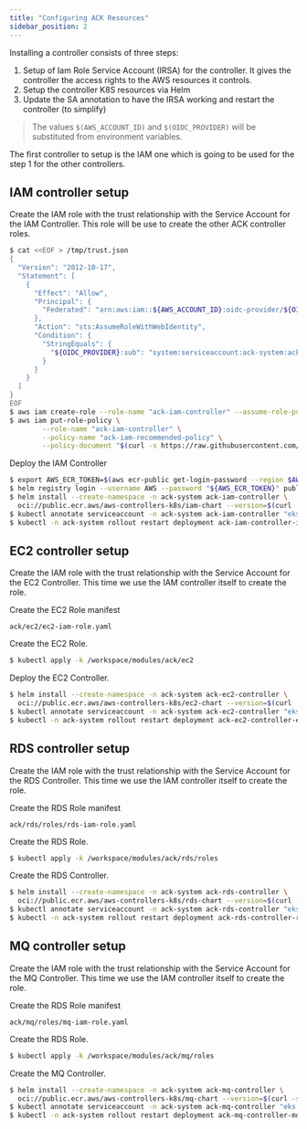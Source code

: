 ```yaml
---
title: "Configuring ACK Resources"
sidebar_position: 2
---
```


Installing a controller consists of three steps:
1. Setup of Iam Role Service Account (IRSA) for the controller. It gives the controller the access rights to the AWS resources it controls.
2. Setup the controller K8S resources via Helm
3. Update the SA annotation to have the IRSA working and restart the controller (to simplify)

>The values `$(AWS_ACCOUNT_ID)` and `$(OIDC_PROVIDER)` will be substituted from environment variables.

The first controller to setup is the IAM one which is going to be used for the step 1 for the other controllers.

## IAM controller setup
Create the IAM role with the trust relationship with the Service Account for the IAM Controller.
This role will be use to create the other ACK controller roles. 

```bash
$ cat <<EOF > /tmp/trust.json
{
  "Version": "2012-10-17",
  "Statement": [
    {
      "Effect": "Allow",
      "Principal": {
        "Federated": "arn:aws:iam::${AWS_ACCOUNT_ID}:oidc-provider/${OIDC_PROVIDER}"
      },
      "Action": "sts:AssumeRoleWithWebIdentity",
      "Condition": {
        "StringEquals": {
          "${OIDC_PROVIDER}:sub": "system:serviceaccount:ack-system:ack-iam-controller"
        }
      }
    }
  ]
}
EOF
$ aws iam create-role --role-name "ack-iam-controller" --assume-role-policy-document "file:///tmp/trust.json"
$ aws iam put-role-policy \
        --role-name "ack-iam-controller" \
        --policy-name "ack-iam-recommended-policy" \
        --policy-document "$(curl -s https://raw.githubusercontent.com/aws-controllers-k8s/iam-controller/main/config/iam/recommended-inline-policy)"
```

Deploy the IAM Controller
```bash
$ export AWS_ECR_TOKEN=$(aws ecr-public get-login-password --region $AWS_DEFAULT_REGION)
$ helm registry login --username AWS --password "${AWS_ECR_TOKEN}" public.ecr.aws
$ helm install --create-namespace -n ack-system ack-iam-controller \
  oci://public.ecr.aws/aws-controllers-k8s/iam-chart --version=$(curl -sL https://api.github.com/repos/aws-controllers-k8s/iam-controller/releases/latest | grep '"tag_name":' | cut -d'"' -f4) --set=aws.region=$AWS_DEFAULT_REGION --wait
$ kubectl annotate serviceaccount -n ack-system ack-iam-controller "eks.amazonaws.com/role-arn=arn:aws:iam::${AWS_ACCOUNT_ID}:role/ack-iam-controller"
$ kubectl -n ack-system rollout restart deployment ack-iam-controller-iam-chart
```

## EC2 controller setup
Create the IAM role with the trust relationship with the Service Account for the EC2 Controller. This time we use the IAM controller itself to create the role.

Create the EC2 Role manifest

```file
ack/ec2/ec2-iam-role.yaml
```

Create the EC2 Role.
```bash
$ kubectl apply -k /workspace/modules/ack/ec2
```

Deploy the EC2 Controller.
```bash
$ helm install --create-namespace -n ack-system ack-ec2-controller \
  oci://public.ecr.aws/aws-controllers-k8s/ec2-chart --version=$(curl -sL https://api.github.com/repos/aws-controllers-k8s/ec2-controller/releases/latest | grep '"tag_name":' | cut -d'"' -f4) --set=aws.region=$AWS_DEFAULT_REGION --wait
$ kubectl annotate serviceaccount -n ack-system ack-ec2-controller "eks.amazonaws.com/role-arn=arn:aws:iam::${AWS_ACCOUNT_ID}:role/ack-ec2-controller"
$ kubectl -n ack-system rollout restart deployment ack-ec2-controller-ec2-chart
```

## RDS controller setup
Create the IAM role with the trust relationship with the Service Account for the RDS Controller. This time we use the IAM controller itself to create the role.

Create the RDS Role manifest
```file
ack/rds/roles/rds-iam-role.yaml
```
Create the RDS Role.
```bash
$ kubectl apply -k /workspace/modules/ack/rds/roles
```

Create the RDS Controller.
```bash
$ helm install --create-namespace -n ack-system ack-rds-controller \
  oci://public.ecr.aws/aws-controllers-k8s/rds-chart --version=$(curl -sL https://api.github.com/repos/aws-controllers-k8s/rds-controller/releases/latest | grep '"tag_name":' | cut -d'"' -f4) --set=aws.region=$AWS_DEFAULT_REGION --wait
$ kubectl annotate serviceaccount -n ack-system ack-rds-controller "eks.amazonaws.com/role-arn=arn:aws:iam::${AWS_ACCOUNT_ID}:role/ack-rds-controller"
$ kubectl -n ack-system rollout restart deployment ack-rds-controller-rds-chart
```

## MQ controller setup
Create the IAM role with the trust relationship with the Service Account for the MQ Controller. This time we use the IAM controller itself to create the role.

Create the RDS Role manifest
```file
ack/mq/roles/mq-iam-role.yaml
```
Create the RDS Role.
```bash
$ kubectl apply -k /workspace/modules/ack/mq/roles
```

Create the MQ Controller.
```bash
$ helm install --create-namespace -n ack-system ack-mq-controller \
  oci://public.ecr.aws/aws-controllers-k8s/mq-chart --version=$(curl -sL https://api.github.com/repos/aws-controllers-k8s/mq-controller/releases/latest | grep '"tag_name":' | cut -d'"' -f4) --set=aws.region=$AWS_DEFAULT_REGION --wait
$ kubectl annotate serviceaccount -n ack-system ack-mq-controller "eks.amazonaws.com/role-arn=arn:aws:iam::${AWS_ACCOUNT_ID}:role/ack-mq-controller"
$ kubectl -n ack-system rollout restart deployment ack-mq-controller-mq-chart
```